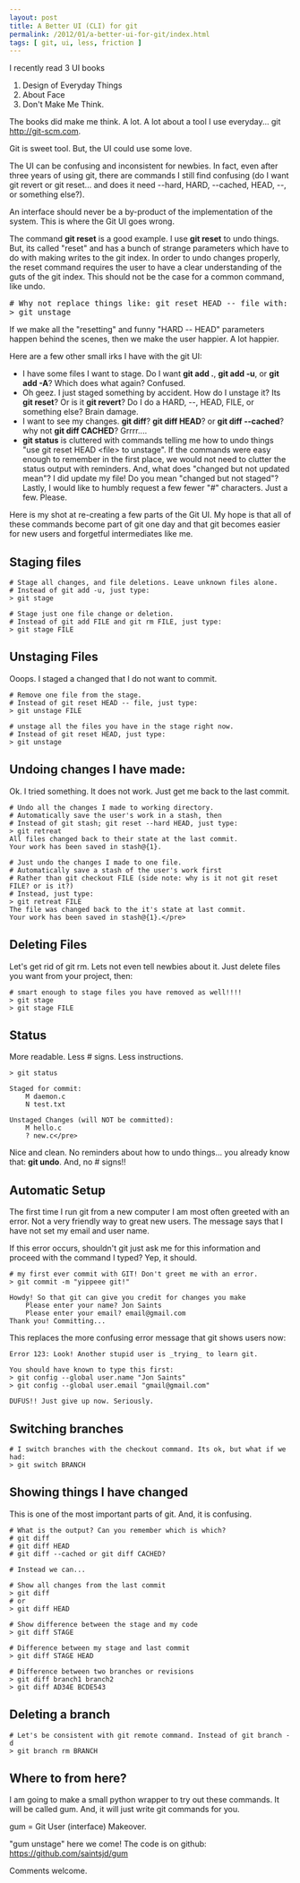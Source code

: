 ```yaml
---
layout: post
title: A Better UI (CLI) for git 
permalink: /2012/01/a-better-ui-for-git/index.html
tags: [ git, ui, less, friction ]
---
```


I recently read 3 UI books

1. Design of Everyday Things
1. About Face 
1. Don't Make Me Think.

The books did make me think. A lot. A lot about a tool I use everyday...
git <a href="http://git-scm.com" target="_blank">http://git-scm.com</a>.

Git is sweet tool. But, the UI could use some love.

The UI can be confusing and inconsistent for newbies. In fact, even after three years of using git, there are commands I still find confusing (do I want git revert or git reset... and does it need --hard, HARD, --cached, HEAD, --, or  something else?).

An interface should never be a by-product of the implementation of the system. This is where the Git UI goes wrong.

The command <strong>git reset</strong> is a good example. I use <strong>git reset</strong> to undo things. But, its called "reset" and has a bunch of strange parameters which have to do with making writes to the git index. In order to undo changes properly, the reset command requires the user to have a clear understanding of the guts of the git index. This should not be the case for a common command, like undo.
<pre># Why not replace things like: git reset HEAD -- file with:
&gt; git unstage</pre>
If we make all the "resetting" and funny "HARD -- HEAD" parameters happen behind the scenes, then we make the user happier. A lot happier.

Here are a few other small irks I have with the git UI:
<ul>
	<li>I have some files I want to stage. Do I want <strong>git add .</strong>, <strong>git add -u</strong>, or <strong>git add -A</strong>? Which does what again? Confused.</li>
	<li>Oh geez. I just staged something by accident. How do I unstage it? Its <strong>git reset</strong>? Or is it <strong>git revert</strong>? Do I do a HARD, --, HEAD, FILE, or something else? Brain damage.</li>
	<li>I want to see my changes. <strong>git diff</strong>? <strong>git diff HEAD</strong>? or <strong>git diff --cached</strong>? why not <strong>git diff CACHED</strong>? Grrrr....</li>
	<li><strong>git status</strong> is cluttered with commands telling me how to undo things "use git reset HEAD &lt;file&gt; to unstage". If the commands were easy enough to remember in the first place, we would not need to clutter the status output with reminders. And, what does "changed but not updated mean"? I did update my file! Do you mean "changed but not staged"? Lastly, I would like to humbly request a few fewer "#" characters. Just a few. Please.</li>
</ul>
Here is my shot at re-creating a few parts of the Git UI. My hope is that all of these commands become part of git one day and that git becomes easier for new users and forgetful intermediates like me.
<h2>Staging files</h2>

	# Stage all changes, and file deletions. Leave unknown files alone.
	# Instead of git add -u, just type:
	> git stage

	# Stage just one file change or deletion.
	# Instead of git add FILE and git rm FILE, just type:
	> git stage FILE

<h2>Unstaging Files</h2>
Ooops. I staged a changed that I do not want to commit.

	# Remove one file from the stage.
	# Instead of git reset HEAD -- file, just type:
	> git unstage FILE

	# unstage all the files you have in the stage right now.
	# Instead of git reset HEAD, just type:
	> git unstage

<h2>Undoing changes I have made:</h2>

Ok. I tried something. It does not work. Just get me back to the last commit.

    # Undo all the changes I made to working directory.
    # Automatically save the user's work in a stash, then
    # Instead of git stash; git reset --hard HEAD, just type:
    > git retreat
    All files changed back to their state at the last commit.
    Your work has been saved in stash@{1}. 

    # Just undo the changes I made to one file.
    # Automatically save a stash of the user's work first
    # Rather than git checkout FILE (side note: why is it not git reset FILE? or is it?)
    # Instead, just type:
    > git retreat FILE
    The file was changed back to the it's state at last commit. 
    Your work has been saved in stash@{1}.</pre>

<h2>Deleting Files</h2>
Let's get rid of git rm. Lets not even tell newbies about it. Just delete files you want from your project, then:

	# smart enough to stage files you have removed as well!!!!
	> git stage
	> git stage FILE

<h2>Status</h2>

More readable. Less # signs. Less instructions.

	> git status

	Staged for commit:
    	M daemon.c
    	N test.txt

	Unstaged Changes (will NOT be committed):
    	M hello.c
    	? new.c</pre>

Nice and clean. No reminders about how to undo things... you already know that: <strong>git undo</strong>. And, no # signs!!

<h2>Automatic Setup</h2>
The first time I run git from a new computer I am most often greeted with an error. Not a very friendly way to great new users. The message says that I have not set my email and user name.

If this error occurs, shouldn't git just ask me for this information and proceed with the command I typed? Yep, it should.

	# my first ever commit with GIT! Don't greet me with an error.
	> git commit -m "yippeee git!"

	Howdy! So that git can give you credit for changes you make
    	Please enter your name? Jon Saints
    	Please enter your email? email@gmail.com
	Thank you! Committing...

This replaces the more confusing error message that git shows users now:

	Error 123: Look! Another stupid user is _trying_ to learn git. 

	You should have known to type this first:
	> git config --global user.name "Jon Saints"
	> git config --global user.email "gmail@gmail.com"

	DUFUS!! Just give up now. Seriously.

<h2>Switching branches</h2>

	# I switch branches with the checkout command. Its ok, but what if we had:
	> git switch BRANCH

<h2>Showing things I have changed</h2>

This is one of the most important parts of git. And, it is confusing.

	# What is the output? Can you remember which is which?
	# git diff
	# git diff HEAD
	# git diff --cached or git diff CACHED?

	# Instead we can... 

	# Show all changes from the last commit
	> git diff
	# or
	> git diff HEAD

	# Show difference between the stage and my code
	> git diff STAGE

	# Difference between my stage and last commit
	> git diff STAGE HEAD

	# Difference between two branches or revisions
	> git diff branch1 branch2
	> git diff AD34E BCDE543

<h2>Deleting a branch</h2>

	# Let's be consistent with git remote command. Instead of git branch -d
	> git branch rm BRANCH

<h2>Where to from here?</h2>

I am going to make a small python wrapper to try out these commands. It will be called gum. And, it will just write git commands for you.

gum = Git User (interface) Makeover.

"gum unstage" here we come! The code is on github: <a href="https://github.com/saintsjd/gum" target="_blank">https://github.com/saintsjd/gum</a>

Comments welcome.